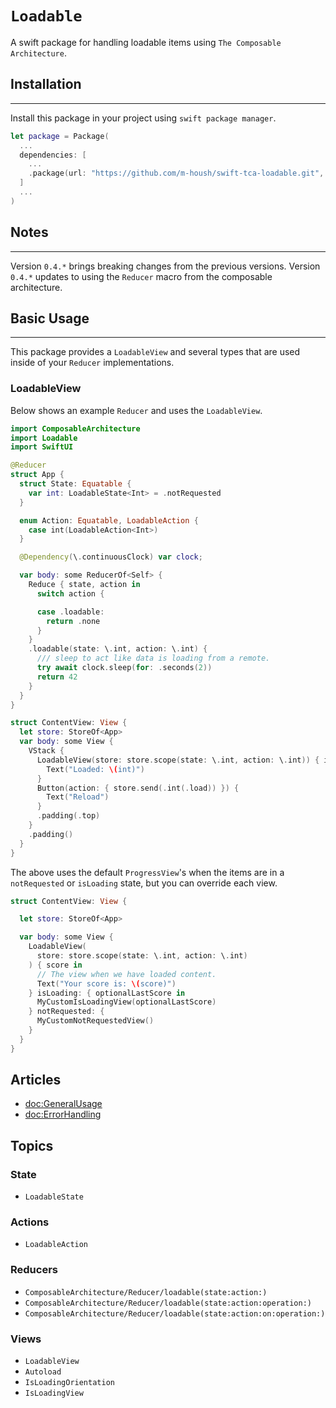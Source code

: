 # ``Loadable``

A swift package for handling loadable items using `The Composable Architecture`.

## Installation
-------------------
Install this package in your project using `swift package manager`.

```swift
let package = Package(
  ...
  dependencies: [
    ...
    .package(url: "https://github.com/m-housh/swift-tca-loadable.git", from: "0.4.0")
  ]
  ...
)

```

## Notes
----------

Version `0.4.*` brings breaking changes from the previous versions. Version `0.4.*` updates to using the
`Reducer` macro from the composable architecture.

## Basic Usage
----------------

This package provides a `LoadableView` and several types that are used inside of your `Reducer`
implementations.

### LoadableView

Below shows an example `Reducer` and uses the `LoadableView`.

```swift
import ComposableArchitecture
import Loadable
import SwiftUI

@Reducer
struct App {
  struct State: Equatable {
    var int: LoadableState<Int> = .notRequested
  }

  enum Action: Equatable, LoadableAction {
    case int(LoadableAction<Int>)
  }

  @Dependency(\.continuousClock) var clock;

  var body: some ReducerOf<Self> {
    Reduce { state, action in
      switch action {

      case .loadable:
        return .none
      }
    }
    .loadable(state: \.int, action: \.int) {
      /// sleep to act like data is loading from a remote.
      try await clock.sleep(for: .seconds(2))
      return 42
    }
  }
}

struct ContentView: View {
  let store: StoreOf<App>
  var body: some View {
    VStack {
      LoadableView(store: store.scope(state: \.int, action: \.int)) { int in
        Text("Loaded: \(int)")
      }
      Button(action: { store.send(.int(.load)) }) {
        Text("Reload")
      }
      .padding(.top)
    }
    .padding()
  }
}
```

The above uses the default `ProgressView`'s when the items are in a `notRequested` or
`isLoading` state, but you can override each view.

```swift
struct ContentView: View {

  let store: StoreOf<App>

  var body: some View {
    LoadableView(
      store: store.scope(state: \.int, action: \.int)
    ) { score in
      // The view when we have loaded content.
      Text("Your score is: \(score)")
    } isLoading: { optionalLastScore in 
      MyCustomIsLoadingView(optionalLastScore)
    } notRequested: { 
      MyCustomNotRequestedView()
    }
  }
}
```

## Articles
- <doc:GeneralUsage>
- <doc:ErrorHandling>

## Topics

### State
- ``LoadableState``

### Actions
- ``LoadableAction``

### Reducers
- ``ComposableArchitecture/Reducer/loadable(state:action:)``
- ``ComposableArchitecture/Reducer/loadable(state:action:operation:)``
- ``ComposableArchitecture/Reducer/loadable(state:action:on:operation:)``

### Views
- ``LoadableView``
- ``Autoload``
- ``IsLoadingOrientation``
- ``IsLoadingView``
